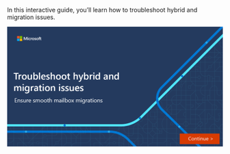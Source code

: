 In this interactive guide, you’ll learn how to troubleshoot hybrid and migration issues.

[![Interactive guide for Outlook and PowerShell.](../media/4a-interactive.png)](https://edxinteractivepage.blob.core.windows.net/edxpages/ms-220/mod8-migrate-mailboxes/index.html?azure-portal=true)